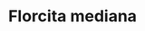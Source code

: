 ---
title: Florcita mediana
date: 
draft: false

# descripcion
description : Aro de plata con strass

materials: Plata 925

color: Naranja, Cirstal, Negro, Rosa, Rojo, Verde, Violeta, Rosa, Celeste, Cristal

dimensions: 0,6cm

code: 01-06-0006

type: "Aros"

categories: [destacados]

# Images
# first image will be shown in the product page
images:
  # - image: "images/path_to_image"
  # La ubicacion de las imagenes es imagenes/Aros/Strass/01-06-0006-florcita-mediana
  - image: "./images/aros/strass/01-06-0006-florcita-mediana_a.jpg"
  - image: "./images/aros/strass/01-06-0006-florcita-mediana_b.jpg"
  - image: "./images/aros/strass/01-06-0006-florcita-mediana_c.jpg"
  - image: "./images/aros/strass/01-06-0006-florcita-mediana_d.jpg"
  - image: "./images/aros/strass/01-06-0006-florcita-mediana_e.jpg"
  - image: "./images/aros/strass/01-06-0006-florcita-mediana_f.jpg"
---